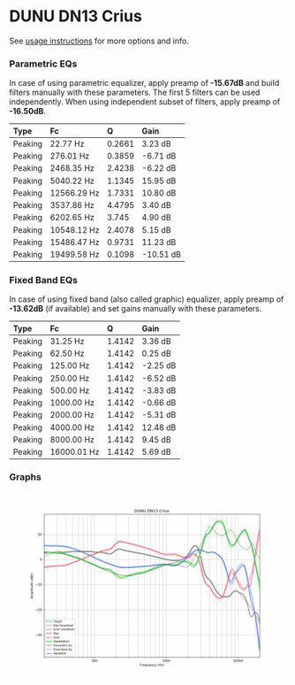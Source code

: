 # DUNU DN13 Crius
See [usage instructions](https://github.com/jaakkopasanen/AutoEq#usage) for more options and info.

### Parametric EQs
In case of using parametric equalizer, apply preamp of **-15.67dB** and build filters manually
with these parameters. The first 5 filters can be used independently.
When using independent subset of filters, apply preamp of **-16.50dB**.

| Type    | Fc          |      Q | Gain      |
|:--------|:------------|:-------|:----------|
| Peaking | 22.77 Hz    | 0.2661 | 3.23 dB   |
| Peaking | 276.01 Hz   | 0.3859 | -6.71 dB  |
| Peaking | 2468.35 Hz  | 2.4238 | -6.22 dB  |
| Peaking | 5040.22 Hz  | 1.1345 | 15.95 dB  |
| Peaking | 12566.29 Hz | 1.7331 | 10.80 dB  |
| Peaking | 3537.86 Hz  | 4.4795 | 3.40 dB   |
| Peaking | 6202.65 Hz  | 3.745  | 4.90 dB   |
| Peaking | 10548.12 Hz | 2.4078 | 5.15 dB   |
| Peaking | 15486.47 Hz | 0.9731 | 11.23 dB  |
| Peaking | 19499.58 Hz | 0.1098 | -10.51 dB |

### Fixed Band EQs
In case of using fixed band (also called graphic) equalizer, apply preamp of **-13.62dB**
(if available) and set gains manually with these parameters.

| Type    | Fc          |      Q | Gain     |
|:--------|:------------|:-------|:---------|
| Peaking | 31.25 Hz    | 1.4142 | 3.36 dB  |
| Peaking | 62.50 Hz    | 1.4142 | 0.25 dB  |
| Peaking | 125.00 Hz   | 1.4142 | -2.25 dB |
| Peaking | 250.00 Hz   | 1.4142 | -6.52 dB |
| Peaking | 500.00 Hz   | 1.4142 | -3.83 dB |
| Peaking | 1000.00 Hz  | 1.4142 | -0.66 dB |
| Peaking | 2000.00 Hz  | 1.4142 | -5.31 dB |
| Peaking | 4000.00 Hz  | 1.4142 | 12.48 dB |
| Peaking | 8000.00 Hz  | 1.4142 | 9.45 dB  |
| Peaking | 16000.01 Hz | 1.4142 | 5.69 dB  |

### Graphs
![](./DUNU%20DN13%20Crius.png)